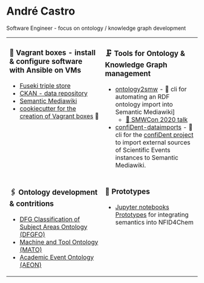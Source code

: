 # André Castro
Software Engineer - focus on ontology / knowledge graph development

<table><tr><td valign="top" width="50%">

### 🍱 Vagrant boxes - install & configure software with Ansible on VMs
* [Fuseki triple store](https://github.com/NFDI4Chem/Fuseki-Box)
* [CKAN - data repository](https://github.com/TIBHannover/LSK-CKAN-Box)
* [Semantic Mediawiki](https://github.com/TIBHannover/LSK-Semantic-Mediawiki-Box)
* [cookiecutter for the creation of Vagrant boxes](https://github.com/TIBHannover/cookiecutter-for-vagrant-boxes) 🍪
  
</td><td valign="top" width="50%">
  
### 🗜️ Tools for Ontology & Knowledge Graph management 
* [ontology2smw](https://github.com/TIBHannover/ontology2smw) - 🐍 cli for automating an RDF ontology import into Semantic Mediawiki]
  * [📼 SMWCon 2020 talk](https://www.youtube.com/watch?v=AQfJL-i6s88)
* [confiDent-dataimports](https://github.com/TIBHannover/confiDent-dataimports) - 🐍 cli for the [confiDent project](https://projects.tib.eu/en/confident/) to import external sources of Scientific Events instances to Semantic Mediawiki. 

</td></tr>
<tr><td valign="top" width="50%">

### 🖇️ Ontology development & contritions
* [DFG Classification of Subject Areas Ontology (DFGFO)](https://github.com/tibonto/DFG-Fachsystematik-Ontology)
* [Machine and Tool Ontology (MATO)](https://github.com/tibonto/mato)
* [Academic Event Ontology (AEON)](https://github.com/tibonto/aeon)

</td>
<td valign="top" width="50%">
  
### 🧮 Prototypes
* [Jupyter notebooks Prototypes](https://github.com/NFDI4Chem/Semantics-Prototypes) for integrating semantics into NFID4Chem

</td></tr>
</table>

<!--
**andrecastro0o/andrecastro0o** is a ✨ _special_ ✨ repository because its `README.md` (this file) appears on your GitHub profile.

Here are some ideas to get you started:

- 🔭 I’m currently working on ...
- 🌱 I’m currently learning ...
- 👯 I’m looking to collaborate on ...
- 🤔 I’m looking for help with ...
- 💬 Ask me about ...
- 📫 How to reach me: ...
- 😄 Pronouns: ...
- ⚡ Fun fact: ...
-->
